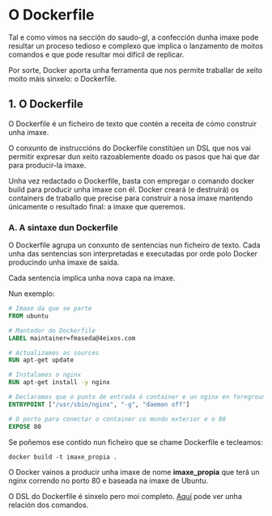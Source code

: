 # O Dockerfile

Tal e como vimos na sección do saudo-gl, a confección dunha imaxe pode resultar un proceso tedioso e complexo que implica o lanzamento de moitos comandos e que pode resultar moi difícil de replicar.

Por sorte, Docker aporta unha ferramenta que nos permite traballar de xeito moito máis sinxelo: o Dockerfile.

## 1. O Dockerfile

O Dockerfile é un ficheiro de texto que contén a receita de cómo construir unha imaxe.

O conxunto de instruccións do Dockerfile constitúen un DSL que nos vai permitir expresar dun xeito razoablemente doado os pasos que hai que dar para producir-la imaxe.

Unha vez redactado o Dockerfile, basta con empregar o comando docker build para producir unha imaxe con él. Docker creará (e destruirá) os containers de traballo que precise para construir a nosa imaxe mantendo únicamente o resultado final: a imaxe que queremos.

### A. A sintaxe dun Dockerfile

O Dockerfile agrupa un conxunto de sentencias nun ficheiro de texto. Cada unha das sentencias son interpretadas e executadas por orde polo Docker producindo unha imaxe de saída.

Cada sentencia implica unha nova capa na imaxe. 

Nun exemplo:

```dockerfile
# Imaxe da que se parte
FROM ubuntu

# Mantedor do Dockerfile
LABEL maintainer=fmaseda@4eixos.com

# Actualizamos as sources
RUN apt-get update

# Instalamos o nginx
RUN apt-get install -y nginx

# Declaramos que o punto de entrada ó container e un nginx en foreground
ENTRYPOINT ["/usr/sbin/nginx", "-g", "daemon off"]

# O porto para conectar o container co mundo exterior e o 80
EXPOSE 80
```

Se poñemos ese contido nun ficheiro que se chame Dockerfile e tecleamos:

```shell
docker build -t imaxe_propia .
```

O Docker vainos a producir unha imaxe de nome **imaxe_propia** que terá un nginx correndo no porto 80 e baseada na imaxe de Ubuntu.

O DSL do Dockerfile é sinxelo pero moi completo. [Aquí](https://docs.docker.com/engine/reference/builder/) pode ver unha relación dos comandos.
